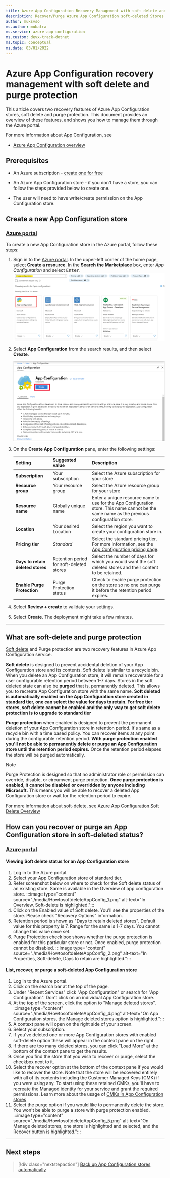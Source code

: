 ```yaml
---
title: Azure App Configuration Recovery Management with soft delete and purge protection
description: Recover/Purge Azure App Configuration soft-deleted Stores
author: muksvso
ms.author: mubatra
ms.service: azure-app-configuration
ms.custom: devx-track-dotnet
ms.topic: conceptual
ms.date: 03/01/2022
---
```


# Azure App Configuration recovery management with soft delete and purge protection

This article covers two recovery features of Azure App Configuration stores, soft delete and purge protection. This document provides an overview of these features, and shows you how to manage them through the Azure portal.

For more information about App Configuration, see

- [Azure App Configuration overview](./overview.md)

## Prerequisites

* An Azure subscription - [create one for free](https://azure.microsoft.com/free/dotnet)

* An Azure App Configuration store  - if you don't have a store, you can follow the steps provided below to create one.

* The user will need to have write/create permission on the App Configuration store.

## Create a new App Configuration store

### [Azure portal](#tab/portal)

To create a new App Configuration store in the  Azure portal, follow these steps:

1. Sign in to the [Azure portal](https://portal.azure.com). In the upper-left corner of the home page, select **Create a resource**. In the **Search the Marketplace** box, enter *App Configuration* and select <kbd>Enter</kbd>.
![Search for App Configuration](../../includes/media/azure-app-configuration-create/azure-portal-search.png)
1. Select **App Configuration** from the search results, and then select **Create**.

    ![Select Create](../../includes/media/azure-app-configuration-create/azure-portal-app-configuration-create.png)
1. On the **Create App Configuration** pane, enter the following settings:

    | Setting | Suggested value | Description |
    |---|---|---|
    | **Subscription** | Your subscription | Select the Azure subscription for your store |
    | **Resource group** | Your resource group | Select the Azure resource group for your store |
    | **Resource name** | Globally unique name | Enter a unique resource name to use for the App Configuration store. This name cannot be the same name as the previous configuration store. |
    | **Location** | Your desired Location | Select the region you want to create your configuration store in. |
    | **Pricing tier** | *Standard* | Select the standard pricing tier. For more information, see the [App Configuration pricing page](https://azure.microsoft.com/pricing/details/app-configuration). |
    | **Days to retain deleted stores** | Retention period for soft-deleted stores | Select the number of days for which you would want the soft deleted stores and their content to be retained. |
    | **Enable Purge Protection** | Purge Protection status | Check to enable purge protection on the store so no one can purge it before the retention period expires. |

1. Select **Review + create** to validate your settings.
1. Select **Create**. The deployment might take a few minutes.

---

## What are soft-delete and purge protection

[Soft delete](./concept-soft-delete.md) and Purge protection are two recovery features in Azure App Configuration service.

**Soft delete** is designed to prevent accidental deletion of your App Configuration store and its contents. Soft delete is similar to a recycle bin. When you delete an App Configuration store, it will remain recoverable for a user configurable retention period between 1-7 days. Stores in the soft deleted state can also be **purged** that is, permanently deleted. This allows you to recreate App Configuration store with the same name. **Soft deleted is automatically enabled on the App Configuration store created in standard tier, one can select the value for days to retain. For free tier stores, soft delete cannot be enabled and the only way to get soft delete protection is to upgrade to standard tier**

**Purge protection** when enabled is designed to prevent the permanent deletion of your App Configuration store in retention period. It's same as a recycle bin with a time based policy. You can recover items at any point during the configurable retention period. **With purge protection enabled you'll not be able to permanently delete or purge an App Configuration store until the retention period expires.** Once the retention period elapses the store will be purged automatically.

> [!NOTE]
> Purge Protection is designed so that no administrator role or permission can  override, disable, or circumvent purge protection. **Once purge protection is enabled, it cannot be disabled or overridden by anyone including Microsoft.** This means you will be able to recover a deleted App Configuration store or wait for the retention period to expire.

For more information about soft-delete, see [Azure App Configuration Soft Delete Overview](./concept-soft-delete.md)

## How can you recover or purge an App Configuration store in soft-deleted status?

### [Azure portal](#tab/portal)

#### Viewing Soft delete status for an App Configuration store

1. Log in to the Azure portal.
1. Select your App Configuration store of standard tier.
1. Refer screenshot below on where to check for the Soft delete status of an existing store. Same is available in the Overview of app configuration store.
    :::image type="content" source="./media/HowtosoftdeleteAppConfig_1.png" alt-text="In Overview, Soft-delete is highlighted.":::
1. Click on the Enabled value of Soft delete. You'll see the properties of the store. Please check "Recovery Options" information.
1. Retention period is shown as "Days to retain deleted stores". Default value for this property is 7. Range for the same is 1-7 days. You cannot change this value once set.
1. Purge Protection check box shows whether the purge protection is enabled for this particular store or not. Once enabled, purge protection cannot be disabled.
:::image type="content" source="./media/HowtosoftdeleteAppConfig_2.png" alt-text="In Properties, Soft-delete, Days to retain are highlighted.":::

#### List, recover, or purge a soft-deleted App Configuration store

1. Log in to the Azure portal.
1. Click on the search bar at the top of the page.
1. Under "Recent Services" click "App Configuration" or search for "App Configuration". Don't click on an individual App Configuration store.
1. At the top of the screen, click the option to "Manage deleted stores".
    :::image type="content" source="./media/HowtosoftdeleteAppConfig_4.png" alt-text="On App Configuration stores, the Manage deleted stores option is highlighted.":::
1. A context pane will open on the right side of your screen.
1. Select your subscription.
1. If you've deleted one or more App Configuration stores with enabled soft-delete option these will appear in the context pane on the right.
1. If there are too many deleted stores, you can click "Load More" at the bottom of the context pane to get the results.
1. Once you find the store that you wish to recover or purge, select the checkbox next to it.
1. Select the recover option at the bottom of the context pane if you would like to recover the store. Note that the store will be recovered entirely with all of its contents including the Customer Managed Keys (CMK) if you were using any. To start using these retained CMKs, you'll have to recreate the Managed identity for your service and grant the required permissions. Learn more about the usage of [CMKs in App Configuration stores](./concept-customer-managed-keys.md)
1. Select the purge option if you would like to permanently delete the store. You won't be able to purge a store with purge protection enabled.
    :::image type="content" source="./media/HowtosoftdeleteAppConfig_5.png" alt-text="On Manage deleted stores, one store is highlighted and selected, and the Recover button is highlighted.":::

---

## Next steps
> [!div class="nextstepaction"]
> [Back up App Configuration stores automatically](./howto-backup-config-store.md)

